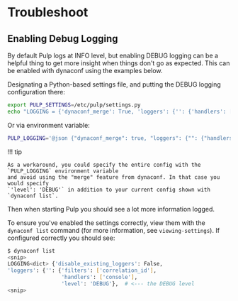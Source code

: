# Troubleshoot

## Enabling Debug Logging

By default Pulp logs at INFO level, but enabling DEBUG logging can be a helpful thing to get more
insight when things don't go as expected. This can be enabled with dynaconf using the examples
below.

Designating a Python-based settings file, and putting the DEBUG logging configuration there:

```bash
export PULP_SETTINGS=/etc/pulp/settings.py
echo "LOGGING = {'dynaconf_merge': True, 'loggers': {'': {'handlers': ['console'], 'level': 'DEBUG'}}}" >> /etc/pulp/settings.py
```

Or via environment variable:

```bash
PULP_LOGGING='@json {"dynaconf_merge": true, "loggers": {"": {"handlers": ["console"], "level": "DEBUG"}}}'
```

!!! tip

    As a workaround, you could specify the entire config with the `PULP_LOGGING` environment variable
    and avoid using the "merge" feature from dynaconf. In that case you would specify
    `'level': 'DEBUG'` in addition to your current config shown with `dynaconf list`.

Then when starting Pulp you should see a lot more information logged.

To ensure you've enabled the settings correctly, view them with the `dynaconf list` command (for
more information, see `viewing-settings`). If configured correctly you should see:

```bash
$ dynaconf list
<snip>
LOGGING<dict> {'disable_existing_loggers': False,
'loggers': {'': {'filters': ['correlation_id'],
                 'handlers': ['console'],
                 'level': 'DEBUG'},  # <--- the DEBUG level
<snip>
```
